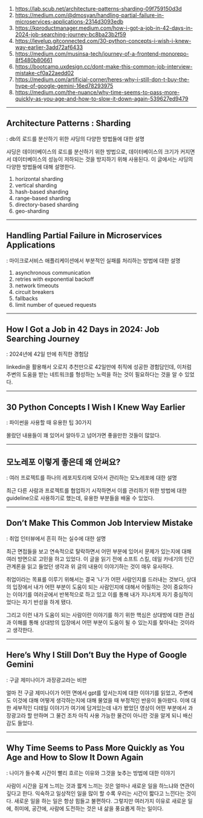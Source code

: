 1. https://lab.scub.net/architecture-patterns-sharding-09f759150d3d
2. https://medium.com/@dmosyan/handling-partial-failure-in-microservices-applications-2314d3093edb
3. https://kproductmanager.medium.com/how-i-got-a-job-in-42-days-in-2024-job-searching-journey-bc8ba23b2f59
4. https://levelup.gitconnected.com/30-python-concepts-i-wish-i-knew-way-earlier-3add72af6433
5. https://medium.com/musinsa-tech/journey-of-a-frontend-monorepo-8f5480b80661
6. https://bootcamp.uxdesign.cc/dont-make-this-common-job-interview-mistake-cf0a22aedd02
7. https://medium.com/artificial-corner/heres-why-i-still-don-t-buy-the-hype-of-google-gemini-16ed78293975
8. https://medium.com/the-nuance/why-time-seems-to-pass-more-quickly-as-you-age-and-how-to-slow-it-down-again-539627ed9479

---

## Architecture Patterns : Sharding
: db의 로드를 분산하기 위한 샤딩의 다양한 방법들에 대한 설명

샤딩은 데이터베이스의 로드를 분산하기 위한 방법으로, 데이터베이스의 크기가 커지면서 데이터베이스의 성능이 저하되는 것을 방지하기 위해 사용된다. 이 글에서는 샤딩의 다양한 방법들에 대해 설명한다.

1. horizontal sharding
2. vertical sharding
3. hash-based sharding
4. range-based sharding
5. directory-based sharding
6. geo-sharding

---

## Handling Partial Failure in Microservices Applications
: 마이크로서비스 애플리케이션에서 부분적인 실패를 처리하는 방법에 대한 설명

1. asynchronous communication
2. retries with exponential backoff
3. network timeouts
4. circuit breakers
5. fallbacks
6. limit number of queued requests

---

## How I Got a Job in 42 Days in 2024: Job Searching Journey
: 2024년에 42일 만에 취직한 경험담

linkedin을 활용해서 오로지 추천만으로 42일만에 취직에 성공한 경험담인데, 이처럼 주변의 도움을 받는 네트워크를 형성하는 노력을 하는 것이 필요하다는 것을 알 수 있었다.

---

## 30 Python Concepts I Wish I Knew Way Earlier
: 파이썬을 사용할 때 유용한 팁 30가지

몰랐던 내용들이 꽤 있어서 알아두고 넘어가면 좋을만한 것들이 많았다.

---

## 모노레포 이렇게 좋은데 왜 안써요?
: 여러 프로젝트를 하나의 레포지토리에 모아서 관리하는 모노레포에 대한 설명

최근 다른 사람과 프로젝트를 협업하기 시작하면서 이를 관리하기 위한 방법에 대한 guideline으로 사용하기로 했는데, 유용한 부분들을 배울 수 있었다.

---

## Don’t Make This Common Job Interview Mistake
: 취업 인터뷰에서 흔히 하는 실수에 대한 설명

최근 면접들을 보고 연속적으로 탈락하면서 어떤 부분에 있어서 문제가 있는지에 대해 여러 방면으로 고민을 하고 있었다. 이 글을 읽기 전에 소프트 스킬, 데일 카네기의 인간 관계론을 읽고 들었던 생각과 위 글의 내용이 이야기하는 것이 매우 유사하다.

취업이라는 목표를 이루기 위해서는 결국 '나'가 어떤 사람인지를 드러내는 것보다, 상대의 입장에서 내가 어떤 부분이 도움이 되는 사람인지에 대해서 어필하는 것이 중요하다는 이야기를 여러곳에서 반복적으로 하고 있고 이를 통해 내가 지나치게 자기 중심적이었다는 자기 반성을 하게 됐다.

그리고 이런 내가 도움이 되는 사람이란 이야기를 하기 위한 핵심은 상대방에 대한 관심과 이해를 통해 상대방의 입장에서 어떤 부분이 도움이 될 수 있는지를 찾아내는 것이라고 생각한다.

---

## Here’s Why I Still Don’t Buy the Hype of Google Gemini
: 구글 제미나이가 과장광고라는 비판

얼마 전 구글 제미나이가 어떤 면에서 gpt를 앞서는지에 대한 이야기를 읽었고, 주변에도 이것에 대해 어떻게 생각하는지에 대해 물었을 때 부정적인 반응이 돌아왔다. 이에 대한 세부적인 디테일 이야기가 여기에 담겨있는데 내가 봤었던 영상이 어떤 부분에서 과장광고라 할 만하며 그 물건 조차 아직 사용 가능한 물건이 아니란 것을 알게 되니 배신감도 들었다.

---

## Why Time Seems to Pass More Quickly as You Age and How to Slow It Down Again
: 나이가 들수록 시간이 빨리 흐르는 이유와 그것을 늦추는 방법에 대한 이야기

사람이 시간을 길게 느끼는 것과 짧게 느끼는 것은 얼마나 새로운 일을 하느냐와 연관이 깊다고 한다. 익숙하고 일상적인 일을 많이 할 수록 우리는 시간이 짧다고 느낀다는 것이다. 새로운 일을 하는 일은 항상 힘들고 불편하다. 그렇지만 여러가지 이유로 새로운 일에, 취미에, 공간에, 사람에 도전하는 것은 내 삶을 풍요롭게 하는 일이다.

